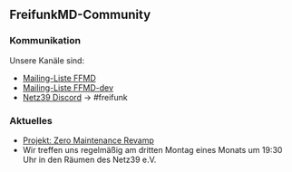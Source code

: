 ## FreifunkMD-Community

### Kommunikation

Unsere Kanäle sind:
* [Mailing-Liste FFMD](https://lists.netz39.de/listinfo/netz39-ffmd)
* [Mailing-Liste FFMD-dev](https://lists.netz39.de/listinfo/netz39-ffmd-dev)
* [Netz39 Discord](https://discord.com/invite/8FcDvAf) → #freifunk

### Aktuelles

* [Projekt: Zero Maintenance Revamp](https://github.com/orgs/FreifunkMD/projects/2)
* Wir treffen uns regelmäßig am dritten Montag eines Monats um 19:30 Uhr in den Räumen des Netz39 e.V.
